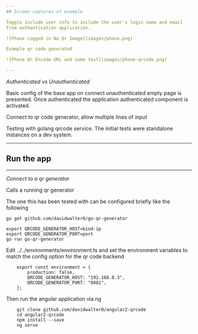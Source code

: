 ```yaml
---
## Screen captures of example

Toggle include user info to include the user's login name and email
from authentication application.

![Phone Logged in No Qr Image](images/phone.png)

Example qr code generated

![Phone Qr Encode URL and some text](images/phone-qrcode.png)

--- 
```

*Authenticated vs Unauthenticated*

Basic config of the base app on connect unauthenticated empty page is
presented. Once authenticated the application authenticated component
is activated.

Connect to qr code generator, allow multiple lines of input

Testing with golang qrcode service. The initial tests were standalone
instances on a dev system.

---
## Run the app

---
*Connect to a qr generator*


Calls a running qr generator

The one this has been tested with can be configured briefly like the following

```
go get github.com/davidwalter0/go-qr-generator

export QRCODE_GENERATOR_HOST=bind-ip
export QRCODE_GENERATOR_PORT=port
go run go-qr-generator

```

Edit ../../environments/environment.ts and set the environment variables
to match the config option for the qr code backend

```
    export const environment = {
        production: false,
        QRCODE_GENERATOR_HOST: "192.168.0.3",
        QRCODE_GENERATOR_PORT: "8081",
    };
```

Then run the angular application via ng

```
    git clone github.com/davidwalter0/angular2-qrcode
    cd angular2-qrcode
    npm install --save
    ng serve 
```
